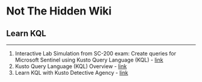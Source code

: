 # Not The Hidden Wiki

## Learn KQL
-----

1. Interactive Lab Simulation from SC-200 exam: Create queries for Microsoft Sentinel using Kusto Query Language (KQL) - [link](https://mslabs.cloudguides.com/guides/SC-200%20Lab%20Simulation%20-%20Create%20queries%20for%20Microsoft%20Sentinel%20using%20Kusto%20Query%20Language)
2. Kusto Query Language (KQL) Overview - [link](https://www.youtube.com/watch?v=Pl8n6GaWEo0)
3. Learn KQL with Kusto Detective Agency - [link](https://www.youtube.com/watch?v=aDAiwUbebCI)
